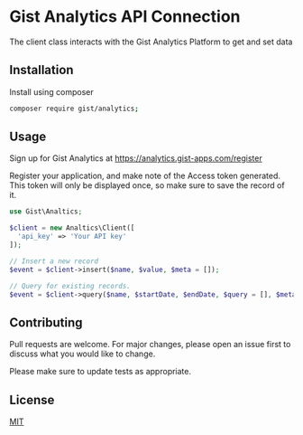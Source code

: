 # Gist Analytics API Connection

The client class interacts with the Gist Analytics Platform to get and set data

## Installation

Install using composer

```bash
composer require gist/analytics;
```

## Usage

Sign up for Gist Analytics at https://analytics.gist-apps.com/register

Register your application, and make note of the Access token generated. This
token will only be displayed once, so make sure to save the record of it.

```php
use Gist\Analtics;

$client = new Analtics\Client([
  'api_key' => 'Your API key'
]);

// Insert a new record
$event = $client->insert($name, $value, $meta = []);

// Query for existing records.
$event = $client->query($name, $startDate, $endDate, $query = [], $meta = [], $format = "default");

```

## Contributing
Pull requests are welcome. For major changes, please open an issue first to discuss what you would like to change.

Please make sure to update tests as appropriate.

## License
[MIT](https://choosealicense.com/licenses/mit/)
